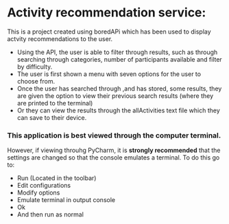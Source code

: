 # Activity recommendation service: 
This is a project created using boredAPi which has been used to display actvity recommendations to the user.
- Using the API, the user is able to filter through results, such as through searching through categories, number of participants available and filter by difficulty.
- The user is first shown a menu with seven options for the user to choose from.
- Once the user has searched through ,and has stored, some results, they are given the option to view their previous search results (where they are printed to the terminal)
- Or they can view the results through the allActivities text file which they can save to their device.

### This application is best viewed through the computer terminal.
However, if viewing throuhg PyCharm, it is **strongly recommended** that the settings are changed so that the console emulates a terminal. To do this go to:

- Run (Located in the toolbar)
- Edit configurations
- Modify options
- Emulate terminal in output console
- Ok
- And then run as normal
